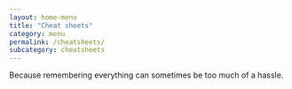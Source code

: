 ```yaml
---
layout: home-menu
title: "Cheat sheets"
category: menu
permalink: /cheatsheets/
subcategory: cheatsheets
---
```


Because remembering everything can sometimes be too much of a hassle.
